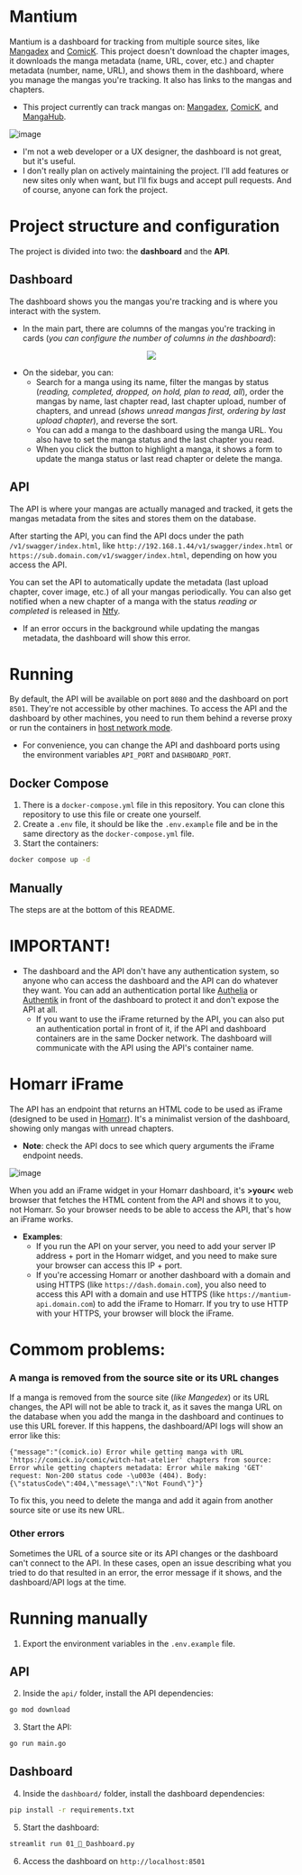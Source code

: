 # Mantium

Mantium is a dashboard for tracking from multiple source sites, like [Mangadex](mangadex.org) and [ComicK](comick.io). This project doesn't download the chapter images, it downloads the manga metadata (name, URL, cover, etc.) and chapter metadata (number, name, URL), and shows them in the dashboard, where you manage the mangas you're tracking. It also has links to the mangas and chapters.

- This project currently can track mangas on: [Mangadex](mangadex.org), [ComicK](comick.io), and [MangaHub](mangahub.io).

![image](https://github.com/diogovalentte/mantium/assets/49578155/69e5d417-e3c8-4a4e-9613-b47eff54ecce)

- I'm not a web developer or a UX designer, the dashboard is not great, but it's useful.
- I don't really plan on actively maintaining the project. I'll add features or new sites only when want, but I'll fix bugs and accept pull requests. And of course, anyone can fork the project.

# Project structure and configuration

The project is divided into two: the **dashboard** and the **API**.

## Dashboard

The dashboard shows you the mangas you're tracking and is where you interact with the system.
- In the main part, there are columns of the mangas you're tracking in cards (*you can configure the number of columns in the dashboard*):

<p align="center">
  <img src="https://github.com/diogovalentte/mantium/assets/49578155/83cc24e4-31de-435b-9ea6-22a4aecb8c66">
</p>

- On the sidebar, you can:
  - Search for a manga using its name, filter the mangas by status (*reading, completed, dropped, on hold, plan to read, all*), order the mangas by name, last chapter read, last chapter upload, number of chapters, and unread (*shows unread mangas first, ordering by last upload chapter*), and reverse the sort.
  - You can add a manga to the dashboard using the manga URL. You also have to set the manga status and the last chapter you read.
  - When you click the button to highlight a manga, it shows a form to update the manga status or last read chapter or delete the manga.

## API

The API is where your mangas are actually managed and tracked, it gets the mangas metadata from the sites and stores them on the database.

After starting the API, you can find the API docs under the path `/v1/swagger/index.html`, like `http://192.168.1.44/v1/swagger/index.html` or `https://sub.domain.com/v1/swagger/index.html`, depending on how you access the API.

You can set the API to automatically update the metadata (last upload chapter, cover image, etc.) of all your mangas periodically. You can also get notified when a new chapter of a manga with the status *reading or completed* is released in [Ntfy](https://github.com/binwiederhier/ntfy).
- If an error occurs in the background while updating the mangas metadata, the dashboard will show this error.

# Running

By default, the API will be available on port `8080` and the dashboard on port `8501`. They're not accessible by other machines. To access the API and the dashboard by other machines, you need to run them behind a reverse proxy or run the containers in [host network mode](https://docs.docker.com/network/drivers/host/).

- For convenience, you can change the API and dashboard ports using the environment variables `API_PORT` and `DASHBOARD_PORT`.

## Docker Compose

1. There is a `docker-compose.yml` file in this repository. You can clone this repository to use this file or create one yourself.
1. Create a `.env` file, it should be like the `.env.example` file and be in the same directory as the `docker-compose.yml` file.
1. Start the containers:

```sh
docker compose up -d
```

## Manually
The steps are at the bottom of this README.


# IMPORTANT!

- The dashboard and the API don't have any authentication system, so anyone who can access the dashboard and the API can do whatever they want. You can add an authentication portal like [Authelia](https://github.com/authelia/authelia) or [Authentik](https://github.com/goauthentik/authentik) in front of the dashboard to protect it and don't expose the API at all.
  - If you want to use the iFrame returned by the API, you can also put an authentication portal in front of it, if the API and dashboard containers are in the same Docker network. The dashboard will communicate with the API using the API's container name.

# Homarr iFrame

The API has an endpoint that returns an HTML code to be used as iFrame (designed to be used in [Homarr](https://github.com/ajnart/homarr)). It's a minimalist version of the dashboard, showing only mangas with unread chapters.

- **Note**: check the API docs to see which query arguments the iFrame endpoint needs.

![image](https://github.com/diogovalentte/mantium/assets/49578155/e88d85f2-0109-444a-b225-878a5db01400)

When you add an iFrame widget in your Homarr dashboard, it's **>your<** web browser that fetches the HTML content from the API and shows it to you, not Homarr. So your browser needs to be able to access the API, that's how an iFrame works.

- **Examples**:
  - If you run the API on your server, you need to add your server IP address + port in the Homarr widget, and you need to make sure your browser can access this IP + port.
  - If you're accessing Homarr or another dashboard with a domain and using HTTPS (like `https://dash.domain.com`), you also need to access this API with a domain and use HTTPS (like `https://mantium-api.domain.com`) to add the iFrame to Homarr. If you try to use HTTP with your HTTPS, your browser will block the iFrame.

# Commom problems:
### A manga is removed from the source site or its URL changes
If a manga is removed from the source site (*like Mangedex*) or its URL changes, the API will not be able to track it, as it saves the manga URL on the database when you add the manga in the dashboard and continues to use this URL forever. If this happens, the dashboard/API logs will show an error like this:

```
{"message":"(comick.io) Error while getting manga with URL 'https://comick.io/comic/witch-hat-atelier' chapters from source: Error while getting chapters metadata: Error while making 'GET' request: Non-200 status code -\u003e (404). Body: {\"statusCode\":404,\"message\":\"Not Found\"}"}
```

To fix this, you need to delete the manga and add it again from another source site or use its new URL.

### Other errors
Sometimes the URL of a source site or its API changes or the dashboard can't connect to the API. In these cases, open an issue describing what you tried to do that resulted in an error, the error message if it shows, and the dashboard/API logs at the time.

# Running manually
1. Export the environment variables in the `.env.example` file.

## API

2. Inside the `api/` folder, install the API dependencies:

```bash
go mod download
```

3. Start the API:

```bash
go run main.go
```

## Dashboard

4. Inside the `dashboard/` folder, install the dashboard dependencies:

```bash
pip install -r requirements.txt
```

5. Start the dashboard:

```bash
streamlit run 01_📖_Dashboard.py
```

6. Access the dashboard on `http://localhost:8501`
